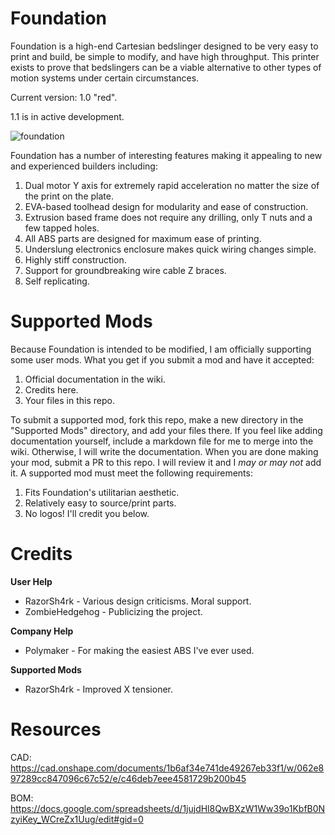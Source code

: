 # Foundation
Foundation is a high-end Cartesian bedslinger designed to be very easy to print and build, be simple to modify, and have high throughput. This printer exists to prove that bedslingers can be a viable alternative to other types of motion systems under certain circumstances.

Current version: 1.0 "red".

1.1 is in active development.

![foundation](https://user-images.githubusercontent.com/61756119/228275853-22500983-3ea2-43e9-94c0-9dc3515a58e3.PNG)

Foundation has a number of interesting features making it appealing to new and experienced builders including:
1. Dual motor Y axis for extremely rapid acceleration no matter the size of the print on the plate.
2. EVA-based toolhead design for modularity and ease of construction.
3. Extrusion based frame does not require any drilling, only T nuts and a few tapped holes.
4. All ABS parts are designed for maximum ease of printing.
5. Underslung electronics enclosure makes quick wiring changes simple.
6. Highly stiff construction.
7. Support for groundbreaking wire cable Z braces.
8. Self replicating.

# Supported Mods
Because Foundation is intended to be modified, I am officially supporting some user mods. What you get if you submit a mod and have it accepted:
1. Official documentation in the wiki.
2. Credits here.
3. Your files in this repo.

To submit a supported mod, fork this repo, make a new directory in the "Supported Mods" directory, and add your files there. If you feel like adding documentation yourself, include a markdown file for me to merge into the wiki. Otherwise, I will write the documentation. When you are done making your mod, submit a PR to this repo. I will review it and I *may or may not* add it. A supported mod must meet the following requirements:
1. Fits Foundation's utilitarian aesthetic.
2. Relatively easy to source/print parts.
3. No logos! I'll credit you below.

# Credits
**User Help**
- RazorSh4rk - Various design criticisms. Moral support.
- ZombieHedgehog - Publicizing the project.

**Company Help**
- Polymaker - For making the easiest ABS I've ever used.

**Supported Mods**
- RazorSh4rk - Improved X tensioner.

# Resources
CAD: https://cad.onshape.com/documents/1b6af34e741de49267eb33f1/w/062e897289cc847096c67c52/e/c46deb7eee4581729b200b45

BOM: https://docs.google.com/spreadsheets/d/1jujdHl8QwBXzW1Ww39o1KbfB0NzyiKey_WCreZx1Uug/edit#gid=0
